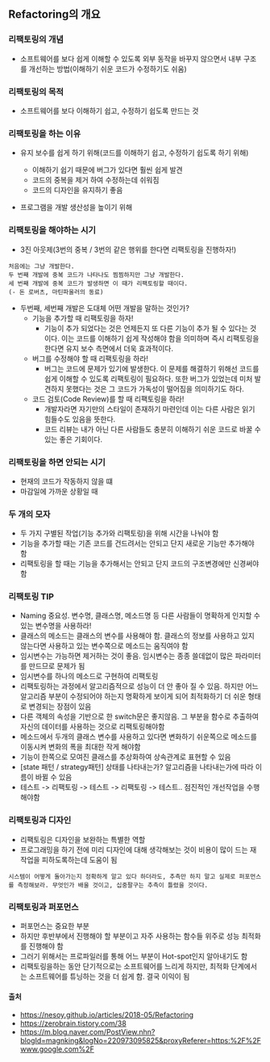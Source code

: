 ## Refactoring의 개요

### 리팩토링의 개념
- 소프트웨어를 보다 쉽게 이해할 수 있도록 외부 동작을 바꾸지 않으면서 내부 구조를 개선하는 방법(이해하기 쉬운 코드가 수정하기도 쉬움)

### 리팩토링의 목적
- 소프트웨어를 보다 이해하기 쉽고, 수정하기 쉽도록 만드는 것

### 리팩토링을 하는 이유
- 유지 보수를 쉽게 하기 위해(코드를 이해하기 쉽고, 수정하기 쉽도록 하기 위해)
    - 이해하기 쉽기 때문에 버그가 있다면 훨씬 쉽게 발견
    - 코드의 중복을 제거 하여 수정하는데 쉬워짐
    - 코드의 디자인을 유지하기 좋음

- 프로그램을 개발 생산성을 높이기 위해

### 리팩토링을 해야하는 시기
- 3진 아웃제(3번의 중복 / 3번의 같은 행위를 한다면 리팩토링을 진행하자!)
~~~
처음에는 그냥 개발한다.
두 번째 개발에 중복 코드가 나타나도 찜찜하지만 그냥 개발한다.
세 번째 개발에 중복 코드가 발생하면 이 때가 리팩토링할 때이다.
(- 돈 로버츠, 마틴파울러의 동료)
~~~

- 두번째, 세번째 개발은 도대체 어떤 개발을 말하는 것인가?
    - 기능을 추가할 때 리팩토링을 하자!
        - 기능이 추가 되었다는 것은 언제든지 또 다른 기능이 추가 될 수 있다는 것이다. 이는 코드를 이해하기 쉽게 작성해야 함을 의미하며 즉시 리팩토링을 한다면 유지 보수 측면에서 더욱 효과적이다.
    - 버그를 수정해야 할 때 리팩토링을 하라!
        - 버그는 코드에 문제가 있기에 발생한다. 이 문제를 해결하기 위해선 코드를 쉽게 이해할 수 있도록 리팩토링이 필요하다. 또한 버그가 있었는데 미처 발견하지 못했다는 것은 그 코드가 가독성이 떨어짐을 의미하기도 하다.
    - 코드 검토(Code Review)를 할 때 리팩토링을 하라!
        - 개발자라면 자기만의 스타일이 존재하기 마련인데 이는 다른 사람은 읽기 힘들수도 있음을 뜻한다.
        - 코드 리뷰는 내가 아닌 다른 사람들도 충분히 이해하기 쉬운 코드로 바꿀 수 있는 좋은 기회이다.

### 리팩토링을 하면 안되는 시기
- 현재의 코드가 작동하지 않을 떄
- 마감일에 가까운 상황일 때

### 두 개의 모자
- 두 가지 구별된 작업(기능 추가와 리팩토링)을 위해 시간을 나눠야 함
- 기능을 추가할 때는 기존 코드를 건드려서는 안되고 단지 새로운 기능만 추가해야 함
- 리팩토링을 할 때는 기능을 추가해서는 안되고 단지 코드의 구조변경에만 신경써야 함

### 리팩토링 TIP
- Naming 중요성. 변수명, 클래스명, 메소드명 등 다른 사람들이 명확하게 인지할 수 있는 변수명을 사용하라!
- 클래스의 메소드는 클래스의 변수를 사용해야 함. 클래스의 정보를 사용하고 있지 않는다면 사용하고 있는 변수쪽으로 메소드는 움직여야 함
- 임시변수는 가능하면 제거하는 것이 좋음. 임시변수는 종종 쓸데없이 많은 파라미터를 만드므로 문제가 됨
- 임시변수를 하나의 메소드로 구현하여 리팩토링
- 리팩토링하는 과정에서 알고리즘적으로 성능이 더 안 좋아 질 수 있음. 하지만 어느 알고리즘 부분이 수정되어야 하는지 명확하게 보이게 되어 최적화하기 더 쉬운 형태로 변경되는 장점이 있음
- 다른 객체의 속성을 기반으로 한 switch문은 좋지않음. 그 부분을 함수로 추출하여 자신의 데이터를 사용하는 것으로 리팩토링해야함
- 메소드에서 두개의 클래스 변수를 사용하고 있다면 변화하기 쉬운쪽으로 메소드를 이동시켜 변화의 폭을 최대한 작게 해야함
- 기능이 한쪽으로 모여진 클래스를 추상화하여 상속관계로 표현할 수 있음
- [state 패턴 / strategy패턴] 상태를 나타내는가? 알고리즘을 나타내는가에 따라 이름이 바뀔 수 있음
- 테스트 -> 리팩토링 -> 테스트 -> 리팩토링 -> 테스트.. 점진적인 개선작업을 수행해야함

### 리팩토링과 디자인
- 리팩토링은 디자인을 보완하는 특별한 역할
- 프로그래밍을 하기 전에 미리 디자인에 대해 생각해보는 것이 비용이 많이 드는 재작업을 피하도록하는데 도움이 됨
~~~
시스템이 어떻게 돌아가는지 정확하게 알고 있다 하더라도, 추측만 하지 말고 실제로 퍼포먼스를 측정해보라. 무엇인가 배울 것이고, 십중팔구는 추측이 틀렸을 것이다.
~~~

### 리팩토링과 퍼포먼스
- 퍼포먼스는 중요한 부분
- 하지만 후반부에서 진행해야 할 부분이고 자주 사용하는 함수들 위주로 성능 최적화를 진행해야 함
- 그러기 위해서는 프로파일러를 통해 어느 부분이 Hot-spot인지 알아내기도 함
- 리팩토링을하는 동안 단기적으로는 소프트웨어를 느리게 하지만, 최적화 단계에서는 소프트웨어를 튜닝하는 것을 더 쉽게 함. 결국 이익이 됨

#### 출처
- https://nesoy.github.io/articles/2018-05/Refactoring
- https://zerobrain.tistory.com/38
- https://m.blog.naver.com/PostView.nhn?blogId=magnking&logNo=220973095825&proxyReferer=https:%2F%2Fwww.google.com%2F